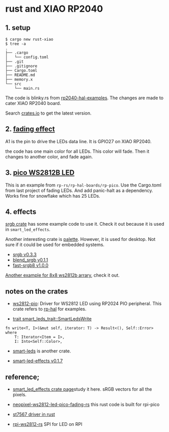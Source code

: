 # rust and XIAO RP2040

## 1. setup

```
$ cargo new rust-xiao
$ tree -a
.
├── .cargo
│   └── config.toml
├── .git
├── .gitignore
├── Cargo.toml
├── README.md
├── memory.x
└── src
    └── main.rs
```

The code is blinky.rs from [rp2040-hal-examples](https://github.com/rp-rs/rp-hal/tree/main/rp2040-hal-examples). The changes are made to cater XIAO RP2040 board.

Search [crates.io](https://crates.io/) to get the latest version.

## 2. [fading effect](https://github.com/tracyspacy/neopixel-ws2812-led-pico-fading-rs)

A1 is the pin to drive the LEDs data line. It is GPIO27 on XIAO RP2040.

the code has one main color for all LEDs. This color will fade. Then it changes to another color, and fade again.

## 3. [pico WS2812B LED](https://github.com/rp-rs/rp-hal-boards/blob/main/boards/rp-pico/examples/pico_ws2812_led.rs)

This is an example from ```rp-rs/rp-hal-boards/rp-pico```. Use the Cargo.toml from last project of fading LEDs. And add panic-halt as a dependency. Works fine for snowflake which has 25 LEDs. 

## 4. effects

[srgb crate](https://docs.rs/srgb/latest/srgb/) has some example code to use it. Check it out because it is used in ```smart_led_effects```. 

Another interesting crate is [palette](https://docs.rs/palette/latest/palette/). However, it is used for desktop. Not sure if it could be used for embedded systems.

* [srgb v0.3.3](https://crates.io/crates/srgb)
* [blend_srgb v0.1.1](https://docs.rs/blend-srgb/latest/blend_srgb/) 
* [fast-srgb8 v1.0.0](https://crates.io/crates/fast-srgb8)

[Another example for 8x8 ws2812b arrary](https://github.com/9names/rp2040_rust_playground/blob/main/ws2812_8x8/src/main.rs), check it out.

## notes on the crates

* [ws2812-pio](https://crates.io/crates/ws2812-pio): Driver for WS2812 LED using RP2024 PIO peripheral. This crate refers to [rp-hal](https://github.com/rp-rs/rp-hal) for examples.

* [trait smart_leds_trait::SmartLedsWrite](https://docs.rs/smart-leds-trait/0.2.1/smart_leds_trait/trait.SmartLedsWrite.html)

```
fn write<T, I>(&mut self, iterator: T) -> Result<(), Self::Error>
where
    T: Iterator<Item = I>,
    I: Into<Self::Color>, 
```

* [smart-leds](https://github.com/smart-leds-rs/smart-leds) is another crate.

* [smart-led-effects v0.1.7](https://docs.rs/smart_led_effects/latest/smart_led_effects/)

## reference;

* [smart_led_effects crate page](https://docs.rs/crate/smart_led_effects/latest)study it here. sRGB vectors for all the pixels.

* [neopixel-ws2812-led-pico-fading-rs](https://github.com/tracyspacy/neopixel-ws2812-led-pico-fading-rs) this rust code is built for rpi-pico

* [st7567 driver in rust](https://github.com/tracyspacy/st7567_rs)

* [rpi-ws2812-rs](https://github.com/bitbrain-za/rpi_ws2812-rs) SPI for LED on RPI
